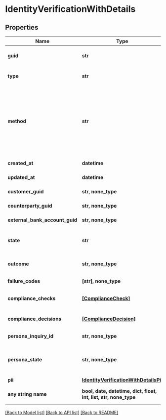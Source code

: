 # IdentityVerificationWithDetails


## Properties
Name | Type | Description | Notes
------------ | ------------- | ------------- | -------------
**guid** | **str** | Auto-generated unique identifier for the identity verification. | [optional] 
**type** | **str** | The identity verification type; one of kyc, bank_account, or counterparty. | [optional] 
**method** | **str** | The identity verification method; one of attested, document_submission, id_and_selfie, tax_id_and_selfie, business_registration, attested_id_and_selfie, attested_business_registration, watchlists, attested_ownership, or account_ownership. | [optional] 
**created_at** | **datetime** | ISO8601 datetime the record was created at. | [optional] 
**updated_at** | **datetime** | ISO8601 datetime the record was last updated at. | [optional] 
**customer_guid** | **str, none_type** | The identity verification&#39;s identifier. | [optional] 
**counterparty_guid** | **str, none_type** | The identity verification&#39;s identifier. | [optional] 
**external_bank_account_guid** | **str, none_type** | The identity verification&#39;s identifier. | [optional] 
**state** | **str** | The identity verification state; one of storing, waiting, pending, reviewing, expired, or completed. | [optional] 
**outcome** | **str, none_type** | The identity verification outcome; one of passed or failed. | [optional] 
**failure_codes** | **[str], none_type** | The reason codes explaining the outcome. | [optional] 
**compliance_checks** | [**[ComplianceCheck]**](ComplianceCheck.md) | The compliance checks associated with the identity verification. | [optional] 
**compliance_decisions** | [**[ComplianceDecision]**](ComplianceDecision.md) | The compliance decisions associated with the identity verification. | [optional] 
**persona_inquiry_id** | **str, none_type** | The Persona identifier of the backing inquiry. | [optional] 
**persona_state** | **str, none_type** | The Persona state of the backing inquiry; one of waiting, pending, reviewing, processing, expired, completed, or unknown. | [optional] 
**pii** | [**IdentityVerificationWithDetailsPii**](IdentityVerificationWithDetailsPii.md) |  | [optional] 
**any string name** | **bool, date, datetime, dict, float, int, list, str, none_type** | any string name can be used but the value must be the correct type | [optional]

[[Back to Model list]](../README.md#documentation-for-models) [[Back to API list]](../README.md#documentation-for-api-endpoints) [[Back to README]](../README.md)


